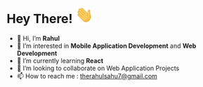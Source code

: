 # Hey There! <img src="https://github.com/therahulsahu/therahulsahu/blob/main/gifs/hi.gif" width="40" />

- 👋 Hi, I’m **Rahul**
- 👀 I’m interested in **Mobile Application Development** and **Web Development**
- 🌱 I’m currently learning **React**
- 💞️ I’m looking to collaborate on Web Application Projects
- 📫 How to reach me : therahulsahu7@gmail.com

<!---
therahulsahu/therahulsahu is a ✨ special ✨ repository because its `README.md` (this file) appears on your GitHub profile.
You can click the Preview link to take a look at your changes.
--->
